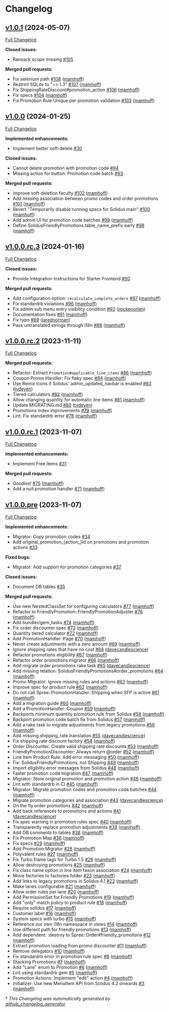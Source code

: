 # Changelog

## [v1.0.1](https://github.com/friendlycart/solidus_friendly_promotions/tree/v1.0.1) (2024-05-07)

[Full Changelog](https://github.com/friendlycart/solidus_friendly_promotions/compare/v1.0.0...v1.0.1)

**Closed issues:**

- Ransack scope missing [\#105](https://github.com/friendlycart/solidus_friendly_promotions/issues/105)

**Merged pull requests:**

- Fix selenium path [\#108](https://github.com/friendlycart/solidus_friendly_promotions/pull/108) ([mamhoff](https://github.com/mamhoff))
- Restrict SQLite to "~\> 1.3" [\#107](https://github.com/friendlycart/solidus_friendly_promotions/pull/107) ([mamhoff](https://github.com/mamhoff))
- Fix ShippingRateDiscount\#promotion\_action [\#106](https://github.com/friendlycart/solidus_friendly_promotions/pull/106) ([mamhoff](https://github.com/mamhoff))
- Fix specs [\#104](https://github.com/friendlycart/solidus_friendly_promotions/pull/104) ([mamhoff](https://github.com/mamhoff))
- Fix Promotion Rule Unique per promotion validation [\#103](https://github.com/friendlycart/solidus_friendly_promotions/pull/103) ([mamhoff](https://github.com/mamhoff))

## [v1.0.0](https://github.com/friendlycart/solidus_friendly_promotions/tree/v1.0.0) (2024-01-25)

[Full Changelog](https://github.com/friendlycart/solidus_friendly_promotions/compare/v1.0.0.rc.3...v1.0.0)

**Implemented enhancements:**

- Implement better soft-delete [\#30](https://github.com/friendlycart/solidus_friendly_promotions/issues/30)

**Closed issues:**

- Cannot delete promotion with promotion code [\#94](https://github.com/friendlycart/solidus_friendly_promotions/issues/94)
- Missing action for button: Promotion code batch [\#93](https://github.com/friendlycart/solidus_friendly_promotions/issues/93)

**Merged pull requests:**

- Improve soft-deletion faculty [\#102](https://github.com/friendlycart/solidus_friendly_promotions/pull/102) ([mamhoff](https://github.com/mamhoff))
- Add missing association between promo codes and order promotions [\#101](https://github.com/friendlycart/solidus_friendly_promotions/pull/101) ([mamhoff](https://github.com/mamhoff))
- Revert "Temporarily disable running specs for Solidus main" [\#100](https://github.com/friendlycart/solidus_friendly_promotions/pull/100) ([mamhoff](https://github.com/mamhoff))
- Add admin UI for promotion code batches [\#99](https://github.com/friendlycart/solidus_friendly_promotions/pull/99) ([mamhoff](https://github.com/mamhoff))
- Define SolidusFriendlyPromotions.table\_name\_prefix early [\#98](https://github.com/friendlycart/solidus_friendly_promotions/pull/98) ([mamhoff](https://github.com/mamhoff))

## [v1.0.0.rc.3](https://github.com/friendlycart/solidus_friendly_promotions/tree/v1.0.0.rc.3) (2024-01-16)

[Full Changelog](https://github.com/friendlycart/solidus_friendly_promotions/compare/v1.0.0.rc.2...v1.0.0.rc.3)

**Closed issues:**

- Provide Integration Instructions for Starter Frontend [\#90](https://github.com/friendlycart/solidus_friendly_promotions/issues/90)

**Merged pull requests:**

- Add configuration option: `recalculate_complete_orders` [\#97](https://github.com/friendlycart/solidus_friendly_promotions/pull/97) ([mamhoff](https://github.com/mamhoff))
- Fix standardrb violations [\#96](https://github.com/friendlycart/solidus_friendly_promotions/pull/96) ([mamhoff](https://github.com/mamhoff))
- Fix admin sub menu entry visibility condition [\#92](https://github.com/friendlycart/solidus_friendly_promotions/pull/92) ([mickenorlen](https://github.com/mickenorlen))
- Documentation fixes [\#91](https://github.com/friendlycart/solidus_friendly_promotions/pull/91) ([mamhoff](https://github.com/mamhoff))
- Fix typo [\#89](https://github.com/friendlycart/solidus_friendly_promotions/pull/89) ([jarednorman](https://github.com/jarednorman))
- Pass untranslated strings through i18n [\#88](https://github.com/friendlycart/solidus_friendly_promotions/pull/88) ([mamhoff](https://github.com/mamhoff))

## [v1.0.0.rc.2](https://github.com/friendlycart/solidus_friendly_promotions/tree/v1.0.0.rc.2) (2023-11-11)

[Full Changelog](https://github.com/friendlycart/solidus_friendly_promotions/compare/v1.0.0.rc.1...v1.0.0.rc.2)

**Merged pull requests:**

- Refactor: Extract `Promotion#applicable_line_items` [\#86](https://github.com/friendlycart/solidus_friendly_promotions/pull/86) ([mamhoff](https://github.com/mamhoff))
- Coupon Promo Handler: Fix flaky spec [\#84](https://github.com/friendlycart/solidus_friendly_promotions/pull/84) ([mamhoff](https://github.com/mamhoff))
- Use Remix icons if Solidus' admin\_updated\_navbar is enabled [\#83](https://github.com/friendlycart/solidus_friendly_promotions/pull/83) ([tvdeyen](https://github.com/tvdeyen))
- Tiered calculators [\#82](https://github.com/friendlycart/solidus_friendly_promotions/pull/82) ([mamhoff](https://github.com/mamhoff))
- Allow changing quantity for automatic line items [\#81](https://github.com/friendlycart/solidus_friendly_promotions/pull/81) ([mamhoff](https://github.com/mamhoff))
- Update MIGRATING.md [\#80](https://github.com/friendlycart/solidus_friendly_promotions/pull/80) ([tvdeyen](https://github.com/tvdeyen))
- Promotions index improvements [\#79](https://github.com/friendlycart/solidus_friendly_promotions/pull/79) ([mamhoff](https://github.com/mamhoff))
- Lint: Fix standardrb error [\#78](https://github.com/friendlycart/solidus_friendly_promotions/pull/78) ([mamhoff](https://github.com/mamhoff))

## [v1.0.0.rc.1](https://github.com/friendlycart/solidus_friendly_promotions/tree/v1.0.0.rc.1) (2023-11-07)

[Full Changelog](https://github.com/friendlycart/solidus_friendly_promotions/compare/v1.0.0.pre...v1.0.0.rc.1)

**Implemented enhancements:**

- Implement  Free items [\#31](https://github.com/friendlycart/solidus_friendly_promotions/issues/31)

**Merged pull requests:**

- Goodies! [\#75](https://github.com/friendlycart/solidus_friendly_promotions/pull/75) ([mamhoff](https://github.com/mamhoff))
- Add a null promotion handler [\#71](https://github.com/friendlycart/solidus_friendly_promotions/pull/71) ([mamhoff](https://github.com/mamhoff))

## [v1.0.0.pre](https://github.com/friendlycart/solidus_friendly_promotions/tree/v1.0.0.pre) (2023-11-07)

[Full Changelog](https://github.com/friendlycart/solidus_friendly_promotions/compare/e14802957fdb55d7f4e2730341e4cbb118ebf993...v1.0.0.pre)

**Implemented enhancements:**

- Migrator: Copy promotion codes [\#34](https://github.com/friendlycart/solidus_friendly_promotions/issues/34)
- Add original\_promotion\_{action\_}id on promotions and promotion actions [\#33](https://github.com/friendlycart/solidus_friendly_promotions/issues/33)

**Fixed bugs:**

- Migrator: Add support for promotion categories [\#37](https://github.com/friendlycart/solidus_friendly_promotions/issues/37)

**Closed issues:**

- Document DB tables [\#35](https://github.com/friendlycart/solidus_friendly_promotions/issues/35)

**Merged pull requests:**

- Use new NestedClassSet for configuring calculators [\#77](https://github.com/friendlycart/solidus_friendly_promotions/pull/77) ([mamhoff](https://github.com/mamhoff))
- Refactor to FriendlyPromotion::FriendlyPromotionAdjuster [\#76](https://github.com/friendlycart/solidus_friendly_promotions/pull/76) ([mamhoff](https://github.com/mamhoff))
- Add bundler/gem\_tasks [\#74](https://github.com/friendlycart/solidus_friendly_promotions/pull/74) ([mamhoff](https://github.com/mamhoff))
- Fix order discounter spec [\#73](https://github.com/friendlycart/solidus_friendly_promotions/pull/73) ([mamhoff](https://github.com/mamhoff))
- Quantity tiered calculator [\#72](https://github.com/friendlycart/solidus_friendly_promotions/pull/72) ([mamhoff](https://github.com/mamhoff))
- Add PromotionHandler::Page [\#70](https://github.com/friendlycart/solidus_friendly_promotions/pull/70) ([mamhoff](https://github.com/mamhoff))
- Never create adjustments with a zero amount [\#69](https://github.com/friendlycart/solidus_friendly_promotions/pull/69) ([mamhoff](https://github.com/mamhoff))
- Ignore shipping rates that have no cost [\#68](https://github.com/friendlycart/solidus_friendly_promotions/pull/68) ([davecandlescience](https://github.com/davecandlescience))
- Refactor promotions eligibility [\#67](https://github.com/friendlycart/solidus_friendly_promotions/pull/67) ([mamhoff](https://github.com/mamhoff))
- Refactor order promotions migrator [\#66](https://github.com/friendlycart/solidus_friendly_promotions/pull/66) ([mamhoff](https://github.com/mamhoff))
- Add migrate order promotions rake task [\#65](https://github.com/friendlycart/solidus_friendly_promotions/pull/65) ([davecandlescience](https://github.com/davecandlescience))
- Add missing relation: SolidusFriendlyPromotions\#order\_promotions [\#64](https://github.com/friendlycart/solidus_friendly_promotions/pull/64) ([mamhoff](https://github.com/mamhoff))
- Promo Migrator: Ignore missing rules and actions [\#63](https://github.com/friendlycart/solidus_friendly_promotions/pull/63) ([mamhoff](https://github.com/mamhoff))
- Improve spec for product rule [\#62](https://github.com/friendlycart/solidus_friendly_promotions/pull/62) ([mamhoff](https://github.com/mamhoff))
- Do not call Spree::PromotionHandler::Shipping when SFP is active [\#61](https://github.com/friendlycart/solidus_friendly_promotions/pull/61) ([mamhoff](https://github.com/mamhoff))
- Add a migration guide [\#60](https://github.com/friendlycart/solidus_friendly_promotions/pull/60) ([mamhoff](https://github.com/mamhoff))
- Add a PromotionHandler::Coupon [\#59](https://github.com/friendlycart/solidus_friendly_promotions/pull/59) ([mamhoff](https://github.com/mamhoff))
- Backports minimum quantity promotion rule from Solidus [\#58](https://github.com/friendlycart/solidus_friendly_promotions/pull/58) ([mamhoff](https://github.com/mamhoff))
- Backport promotion code batch fix from Solidus [\#57](https://github.com/friendlycart/solidus_friendly_promotions/pull/57) ([mamhoff](https://github.com/mamhoff))
- Add a rake task to migrate adjustments from legacy promotions [\#56](https://github.com/friendlycart/solidus_friendly_promotions/pull/56) ([mamhoff](https://github.com/mamhoff))
- Add missing shipping\_rate translation [\#55](https://github.com/friendlycart/solidus_friendly_promotions/pull/55) ([davecandlescience](https://github.com/davecandlescience))
- Fix shipping rate discount factory [\#54](https://github.com/friendlycart/solidus_friendly_promotions/pull/54) ([mamhoff](https://github.com/mamhoff))
- Order Discounter: Create valid shipping rate discounts [\#53](https://github.com/friendlycart/solidus_friendly_promotions/pull/53) ([mamhoff](https://github.com/mamhoff))
- FriendlyPromotionDiscounter: Always return @order [\#52](https://github.com/friendlycart/solidus_friendly_promotions/pull/52) ([mamhoff](https://github.com/mamhoff))
- Line Item Product Rule: Add error messaging [\#50](https://github.com/friendlycart/solidus_friendly_promotions/pull/50) ([mamhoff](https://github.com/mamhoff))
- Fix: SolidusFriendlyPromotions, not Shipping [\#49](https://github.com/friendlycart/solidus_friendly_promotions/pull/49) ([mamhoff](https://github.com/mamhoff))
- Import eligiblity error messages from Solidus [\#48](https://github.com/friendlycart/solidus_friendly_promotions/pull/48) ([mamhoff](https://github.com/mamhoff))
- Faster promotion code migration [\#47](https://github.com/friendlycart/solidus_friendly_promotions/pull/47) ([mamhoff](https://github.com/mamhoff))
- Migrator: Store original promotion and promotion action [\#46](https://github.com/friendlycart/solidus_friendly_promotions/pull/46) ([mamhoff](https://github.com/mamhoff))
- Lint with standardrb in CI [\#45](https://github.com/friendlycart/solidus_friendly_promotions/pull/45) ([mamhoff](https://github.com/mamhoff))
- Migrator: Migrate promotion codes and promotion code batches [\#44](https://github.com/friendlycart/solidus_friendly_promotions/pull/44) ([mamhoff](https://github.com/mamhoff))
- Migrate promotion categories and association [\#43](https://github.com/friendlycart/solidus_friendly_promotions/pull/43) ([davecandlescience](https://github.com/davecandlescience))
- On the fly order promotions [\#42](https://github.com/friendlycart/solidus_friendly_promotions/pull/42) ([mamhoff](https://github.com/mamhoff))
- Add back references to promotions and actions [\#41](https://github.com/friendlycart/solidus_friendly_promotions/pull/41) ([davecandlescience](https://github.com/davecandlescience))
- Fix spec warning in promotion rules spec [\#40](https://github.com/friendlycart/solidus_friendly_promotions/pull/40) ([mamhoff](https://github.com/mamhoff))
- Transparently replace promotion adjustments [\#39](https://github.com/friendlycart/solidus_friendly_promotions/pull/39) ([mamhoff](https://github.com/mamhoff))
- Add DB comments to tables [\#38](https://github.com/friendlycart/solidus_friendly_promotions/pull/38) ([mamhoff](https://github.com/mamhoff))
- Fix Promotion Map [\#36](https://github.com/friendlycart/solidus_friendly_promotions/pull/36) ([mamhoff](https://github.com/mamhoff))
- Fix specs [\#29](https://github.com/friendlycart/solidus_friendly_promotions/pull/29) ([mamhoff](https://github.com/mamhoff))
- Add Promotion Migrator [\#28](https://github.com/friendlycart/solidus_friendly_promotions/pull/28) ([mamhoff](https://github.com/mamhoff))
- Polyvalent rules [\#27](https://github.com/friendlycart/solidus_friendly_promotions/pull/27) ([mamhoff](https://github.com/mamhoff))
- Fix Turbo frame tags for Turbo 1.5 [\#26](https://github.com/friendlycart/solidus_friendly_promotions/pull/26) ([mamhoff](https://github.com/mamhoff))
- Allow destroying promotions [\#25](https://github.com/friendlycart/solidus_friendly_promotions/pull/25) ([mamhoff](https://github.com/mamhoff))
- Fix class name option in line item taxon association [\#24](https://github.com/friendlycart/solidus_friendly_promotions/pull/24) ([mamhoff](https://github.com/mamhoff))
- Move factories to factories folder [\#23](https://github.com/friendlycart/solidus_friendly_promotions/pull/23) ([mamhoff](https://github.com/mamhoff))
- Add links to legacy promotions in Solidus 4.1 [\#22](https://github.com/friendlycart/solidus_friendly_promotions/pull/22) ([mamhoff](https://github.com/mamhoff))
- Make lanes configurable [\#21](https://github.com/friendlycart/solidus_friendly_promotions/pull/21) ([mamhoff](https://github.com/mamhoff))
- Allow order rules per lane [\#20](https://github.com/friendlycart/solidus_friendly_promotions/pull/20) ([mamhoff](https://github.com/mamhoff))
- Add PermissionSet for Friendly Promotions [\#19](https://github.com/friendlycart/solidus_friendly_promotions/pull/19) ([mamhoff](https://github.com/mamhoff))
- Add "only" match policy to product rule [\#18](https://github.com/friendlycart/solidus_friendly_promotions/pull/18) ([mamhoff](https://github.com/mamhoff))
- Require solidus [\#17](https://github.com/friendlycart/solidus_friendly_promotions/pull/17) ([mamhoff](https://github.com/mamhoff))
- Customer label [\#16](https://github.com/friendlycart/solidus_friendly_promotions/pull/16) ([mamhoff](https://github.com/mamhoff))
- System specs with turbo [\#15](https://github.com/friendlycart/solidus_friendly_promotions/pull/15) ([mamhoff](https://github.com/mamhoff))
- Reference our own I18n namespace in views [\#14](https://github.com/friendlycart/solidus_friendly_promotions/pull/14) ([mamhoff](https://github.com/mamhoff))
- Use different path for friendly promotions [\#13](https://github.com/friendlycart/solidus_friendly_promotions/pull/13) ([mamhoff](https://github.com/mamhoff))
- Add dependent: :destroy to Spree::Order\#friendly\_promotions [\#12](https://github.com/friendlycart/solidus_friendly_promotions/pull/12) ([mamhoff](https://github.com/mamhoff))
- Extract promotion loading from promo discounter [\#11](https://github.com/friendlycart/solidus_friendly_promotions/pull/11) ([mamhoff](https://github.com/mamhoff))
- Remove delegators [\#10](https://github.com/friendlycart/solidus_friendly_promotions/pull/10) ([mamhoff](https://github.com/mamhoff))
- Fix standardrb error in promotion rule spec [\#8](https://github.com/friendlycart/solidus_friendly_promotions/pull/8) ([mamhoff](https://github.com/mamhoff))
- Stacking Promotions [\#7](https://github.com/friendlycart/solidus_friendly_promotions/pull/7) ([mamhoff](https://github.com/mamhoff))
- Add "Lane" enum to Promotion [\#6](https://github.com/friendlycart/solidus_friendly_promotions/pull/6) ([mamhoff](https://github.com/mamhoff))
- Lint using standardrb gem [\#5](https://github.com/friendlycart/solidus_friendly_promotions/pull/5) ([mamhoff](https://github.com/mamhoff))
- Promotion Actions: Implement "edit" action [\#4](https://github.com/friendlycart/solidus_friendly_promotions/pull/4) ([mamhoff](https://github.com/mamhoff))
- Initializer: Use new MenuItem API from Solidus 4.2 onwards [\#3](https://github.com/friendlycart/solidus_friendly_promotions/pull/3) ([mamhoff](https://github.com/mamhoff))



\* *This Changelog was automatically generated by [github_changelog_generator](https://github.com/github-changelog-generator/github-changelog-generator)*
